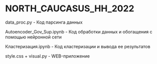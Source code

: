 # NORTH_CAUCASUS_HH_2022

data_proc.py - Код парсинга данных

Autoencoder_Gov_Sup.ipynb - Код обработки данных и обогащения с помощью нейронной сети

Кластеризация.ipynb - Код кластеризации и вывода ее результатов

style.css + visual.py - WEB-приложение
